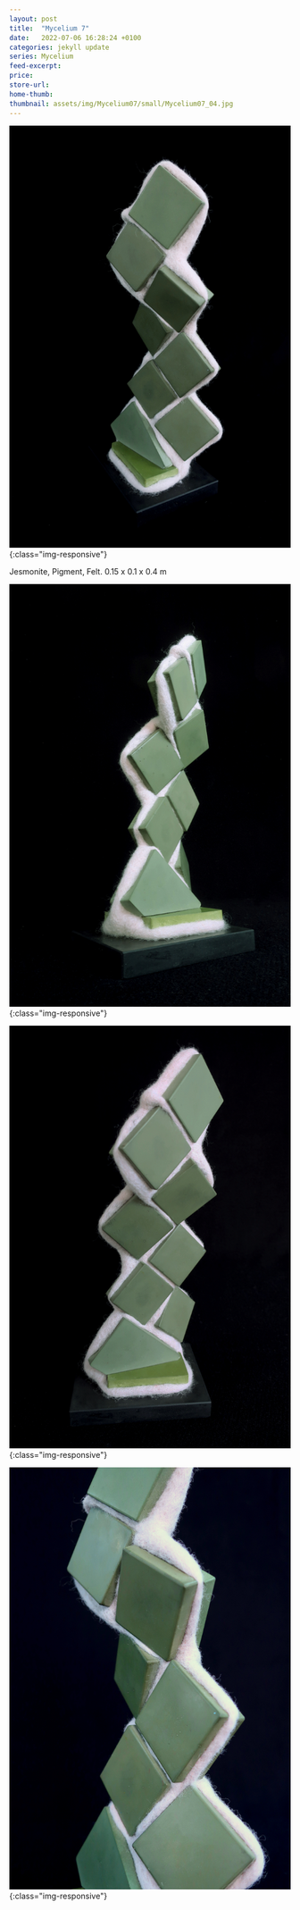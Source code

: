 ```yaml
---
layout: post
title:  "Mycelium 7"
date:   2022-07-06 16:28:24 +0100
categories: jekyll update
series: Mycelium
feed-excerpt:
price: 
store-url: 
home-thumb: 
thumbnail: assets/img/Mycelium07/small/Mycelium07_04.jpg
---
```


![Mycelium 7 Sculpture](/assets/img/Mycelium07/Mycelium07_04.jpg){:class="img-responsive"}

Jesmonite, Pigment, Felt. 0.15 x 0.1 x 0.4 m

![Mycelium 7 Sculpture](/assets/img/Mycelium07/Mycelium07_05.jpg){:class="img-responsive"}

![Mycelium 7 Sculpture](/assets/img/Mycelium07/Mycelium07_07.jpg){:class="img-responsive"}

![Mycelium 7 Sculpture](/assets/img/Mycelium07/Mycelium07_01.jpg){:class="img-responsive"}
